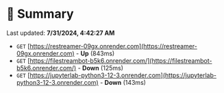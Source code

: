 # 📖 Summary
Last updated: **7/31/2024, 4:42:27 AM**

- `GET` [https://restreamer-09gx.onrender.com](https://restreamer-09gx.onrender.com) - **Up** (843ms)
- `GET` [https://filestreambot-b5k6.onrender.com/](https://filestreambot-b5k6.onrender.com/) - **Down** (125ms)
- `GET` [https://jupyterlab-python3-12-3.onrender.com](https://jupyterlab-python3-12-3.onrender.com) - **Down** (143ms)
